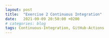 ```yaml
---
layout: post
title:  "Exercise 2 Continuous Integration"
date:   2021-09-09 20:50:00 +0200
# categories: blog
tags: Continuous-Integration, GitHub-Actions
---
```

